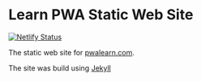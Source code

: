 # Learn PWA Static Web Site

[![Netlify Status](https://api.netlify.com/api/v1/badges/8734ec22-e3dc-42f9-b78c-3e9a19472d87/deploy-status)](https://app.netlify.com/sites/pwalearn/deploys)

The static web site for [pwalearn.com](https://pwalearn.com).

The site was build using [Jekyll](https://jekyllrb.com/)
